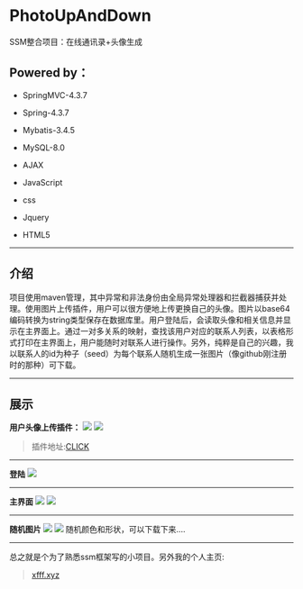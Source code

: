 
# PhotoUpAndDown

SSM整合项目：在线通讯录+头像生成


## Powered by：

 - SpringMVC-4.3.7
 - Spring-4.3.7
 - Mybatis-3.4.5
 - MySQL-8.0
 - AJAX
 - JavaScript
 - css
 - Jquery

 - HTML5

----

## 介绍

项目使用maven管理，其中异常和非法身份由全局异常处理器和拦截器捕获并处理。使用图片上传插件，用户可以很方便地上传更换自己的头像。图片以base64编码转换为string类型保存在数据库里。用户登陆后，会读取头像和相关信息并显示在主界面上。通过一对多关系的映射，查找该用户对应的联系人列表，以表格形式打印在主界面上，用户能随时对联系人进行操作。另外，纯粹是自己的兴趣，我以联系人的id为种子（seed）为每个联系人随机生成一张图片（像github刚注册时的那种）可下载。

----

## 展示

**用户头像上传插件：**
![](http://ww1.sinaimg.cn/large/006azB5Sly1fwkz8ltznej30fs06ejrh.jpg)
![](http://ww1.sinaimg.cn/large/006azB5Sly1fwkz9o1cvfj30e10aidgl.jpg)

>插件地址:[CLICK](http://www.jq22.com/jquery-info1845)
----

**登陆**
![](http://ww1.sinaimg.cn/large/006azB5Sly1fwkze34wjkj30z008cjrh.jpg)

---
**主界面**
![](http://ww1.sinaimg.cn/large/006azB5Sly1fwkzcwoeyaj311y0lctfu.jpg)
![](http://ww1.sinaimg.cn/large/006azB5Sly1fwkzrrro88j30vv09nq4u.jpg)

----
**随机图片**
![](http://ww1.sinaimg.cn/large/006azB5Sly1fwkztu0wp0j30xv0jomy6.jpg)
![](http://ww1.sinaimg.cn/large/006azB5Sly1fwkzuhv3mrj30s10h8myr.jpg)
随机颜色和形状，可以下载下来....

-----
总之就是个为了熟悉ssm框架写的小项目。另外我的个人主页:
>[xfff.xyz](http://xfff.xyz)
